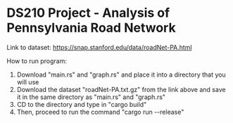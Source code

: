 # DS210 Project - Analysis of Pennsylvania Road Network

Link to dataset: https://snap.stanford.edu/data/roadNet-PA.html

How to run program:
1) Download "main.rs" and "graph.rs" and place it into a directory that you will use
2) Download the dataset "roadNet-PA.txt.gz" from the link above and save it in the same directory as "main.rs" and "graph.rs"
3) CD to the directory and type in "cargo build"
4) Then, proceed to run the command "cargo run --release"
   


